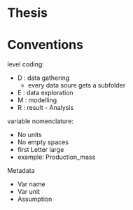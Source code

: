 # Thesis



# Conventions
level coding:
* D : data gathering
    * every data soure gets a subfolder
* E : data exploration
* M : modelling
* R : result - Analysis

variable nomenclature:
* No units
* No empty spaces
* first Letter large
* example: Production_mass

Metadata

* Var name 
* Var unit
* Assumption
